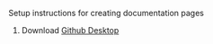 Setup instructions for creating documentation pages

1. Download [Github Desktop](https://desktop.github.com/)
